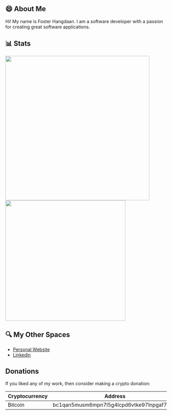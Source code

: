 ## :smile: About Me
Hi! My name is Foster Hangdaan. I am a software developer with a passion for creating great software applications.

## :bar_chart: Stats
<img src="https://github-readme-stats.vercel.app/api?username=FosterHangdaan&count_private=true" width="450"/> <img src="https://github-readme-stats.vercel.app/api/top-langs/?username=FosterHangdaan&layout=compact" width="375"/>

## :mag: My Other Spaces
- [Personal Website](https://www.fosterhangdaan.com)
- [Linkedin](https://www.linkedin.com/in/foster-hangdaan/)

## Donations
If you liked any of my work, then consider making a crypto donation:

| Cryptocurrency | Address |
| -------------  | ------- |
| Bitcoin | bc1qan5musm6mpn7l5g4lcpd6vtke97lnpgaf7hcuj |
